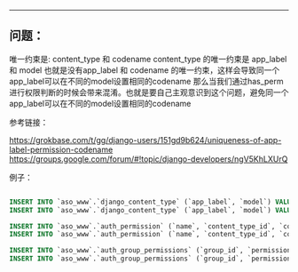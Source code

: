 ---
## 问题：

唯一约束是: content_type 和 codename
content_type 的唯一约束是 app_label 和 model 
也就是没有app_label 和 codename 的唯一约束，这样会导致同一个app_label可以在不同的model设置相同的codename
那么当我们通过has_perm进行权限判断的时候会带来混淆。也就是要自己主观意识到这个问题，避免同一个app_label可以在不同的model设置相同的codename

参考链接： 

https://grokbase.com/t/gg/django-users/151gd9b624/uniqueness-of-app-label-permission-codename
https://groups.google.com/forum/#!topic/django-developers/ngV5KhLXUrQ


例子：

```sql

INSERT INTO `aso_www`.`django_content_type` (`app_label`, `model`) VALUES ('test', 'test_model');
INSERT INTO `aso_www`.`django_content_type` (`app_label`, `model`) VALUES ('test', 'test_model_2');

INSERT INTO `aso_www`.`auth_permission` (`name`, `content_type_id`, `codename`) VALUES ('test', '45', 'test');
INSERT INTO `aso_www`.`auth_permission` (`name`, `content_type_id`, `codename`) VALUES ('test', '46', 'test');

INSERT INTO `aso_www`.`auth_group_permissions` (`group_id`, `permission_id`, `value`) VALUES ('5', '506', '');
INSERT INTO `aso_www`.`auth_group_permissions` (`group_id`, `permission_id`, `value`) VALUES ('5', '507', '');
```
